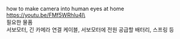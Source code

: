how to make camera into human eyes at home \
https://youtu.be/FMf5WRhIu4I\
\
필요한 물품\
서보모터, 긴 카메라 연결 케이블, 서보모터에 전원 공급할 배터리, 스프링 등


